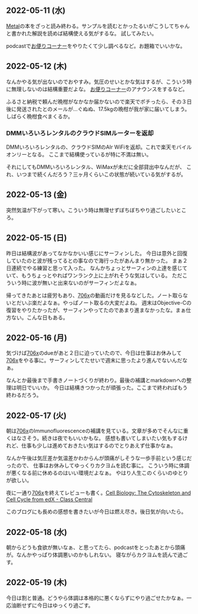 ## 2022-05-11 (水)

[Metal](Metal.md)の本をざっと読み終わる。サンプルを読むとかったるいがこうしてちゃんと書かれた解説を読めば結構使える気がするな。
試してみたい。

podcastで[お便りコーナー](お便りコーナー.md)をやりたくて少し調べるなど。お題箱でいいかな。

## 2022-05-12 (木)

なんかやる気が出ないのでおやすみ。気圧のせいとかな気はするが、こういう時に無理しないのは結構重要だよな。
[お便りコーナー](お便りコーナー.md)のアナウンスをするなど。

ふるさと納税で頼んだ晩柑がなかなか届かないので楽天でポチったら、その３日後に発送されたとのメールが…ぐぬぬ、17.5kgの晩柑が我が家に届いてしまう。
しばらく晩柑食べまくるか。

### DMMいろいろレンタルのクラウドSIMルーターを返却

DMMいろいろレンタルの、クラウドSIMのAIr WiFiを返却。これで楽天モバイルオンリーとなる。
ここまで結構使っているが特に不満は無い。

それにしてもDMMいろいろレンタル、WiMaxが未だに全部貸出中なんだが、
これ、いつまで続くんだろう？三ヶ月くらいこの状態が続いている気がするが。

## 2022-05-13 (金)

突然気温が下がって寒い。こういう時は無理せずぼちぼちやり過ごしたいところ。

## 2022-05-15 (日)

昨日は結構波があってなかなかいい感じにサーフィンした。
今日は意外と回復していたのと波が残ってるとの事なので海行ったがあんまり無かった。
まぁ２日連続でやる練習と思って入った。
なんかちょっとサーフィンの上達を感じていて、もうちょっとやればワンランク上に上がれそうな気はしている。
ただこういう時に波が無いと出来ないのがサーフィンだよなぁ。

帰ってきたあとは疲労もあり、[706x](706x.md)の動画だけを見るなどした。ノート取らないとだいぶ楽だよなぁ。やっぱノート取るの大変だよね。
週末はObjective-Cの復習をやりたかったが、サーフィンやってたのであまり進まなかったな。まぁ仕方ない。こんな日もある。

## 2022-05-16 (月)

気づけば[706x](706x.md)のdueがあと２日に迫っていたので、今日は仕事はお休みして[706x](706x.md)をやる事に。サーフィンしてたせいで週末に思ったより進んでないんだなぁ。

なんとか最後まで手書きノートづくりが終わり。最後の補講とmarkdownへの整理は明日でいいか。
今日は結構きつかったが頑張った。ここまで終わればもう終わるだろう。

## 2022-05-17 (火)

朝は[706x](706x.md)のImmunofluorescenceの補講を見ている。文章が多めでそんなに重くはなさそう。続きは夜でもいいかもな。
感想も書いてしまいたい気もするけれど、仕事も少しは進めておきたい気はするのでとりあえず仕事かなぁ。

なんか午後は気圧差か気温差かわからんが頭痛がしそうな一歩手前という感じだったので、
仕事はお休みしてゆっくりカクヨムを読む事に。
こういう時に体調が悪くなる前に休めるのはいい環境だよなぁ。
やはり人生このくらいのゆとりが欲しい。

夜に一通り[706x](706x.md)を終えてレビューも書く。[Cell Biology: The Cytoskeleton and Cell Cycle from edX - Class Central](https://www.classcentral.com/course/cell-biology-2-22832?review-id=196149)

このブログにも長めの感想を書きたいが今日は燃え尽き。後日気が向いたら。

## 2022-05-18 (水)

朝からどうも食欲が無いなぁ、と思ってたら、podcastをとったあとから頭痛が。なんかやっぱり体調悪いのかもしれない。
寝ながらカクヨムを読んで過ごす。

## 2022-05-19 (木)

今日は割と普通。どうやら体調は本格的に悪くならずにやり過ごせたかなぁ。一応油断せずに今日はゆっくり過ごす。